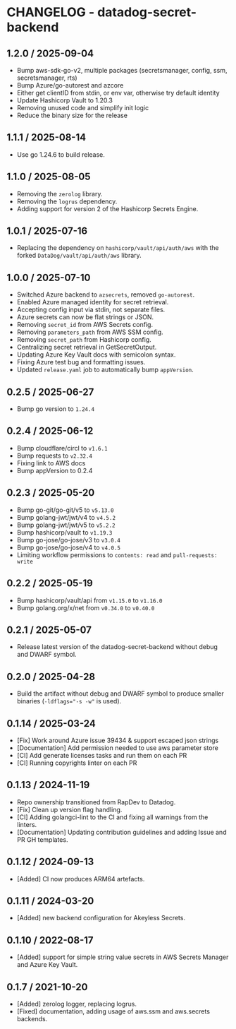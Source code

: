 # CHANGELOG - datadog-secret-backend

## 1.2.0 / 2025-09-04

* Bump aws-sdk-go-v2, multiple packages (secretsmanager, config, ssm, secretsmanager, rts)
* Bump Azure/go-autorest and azcore
* Either get clientID from stdin, or env var, otherwise try default identity
* Update Hashicorp Vault to 1.20.3
* Removing unused code and simplify init logic
* Reduce the binary size for the release

## 1.1.1 / 2025-08-14

* Use go 1.24.6 to build release.

## 1.1.0 / 2025-08-05

* Removing the `zerolog` library.
* Removing the `logrus` dependency.
* Adding support for version 2 of the Hashicorp Secrets Engine.

## 1.0.1 / 2025-07-16

* Replacing the dependency on `hashicorp/vault/api/auth/aws` with the forked `DataDog/vault/api/auth/aws` library.

## 1.0.0 / 2025-07-10

* Switched Azure backend to `azsecrets`, removed `go-autorest`.
* Enabled Azure managed identity for secret retrieval.
* Accepting config input via stdin, not separate files.
* Azure secrets can now be flat strings or JSON.
* Removing `secret_id` from AWS Secrets config.
* Removing `parameters_path` from AWS SSM config.
* Removing `secret_path` from Hashicorp config.
* Centralizing secret retrieval in GetSecretOutput.
* Updating Azure Key Vault docs with semicolon syntax.
* Fixing Azure test bug and formatting issues.
* Updated `release.yaml` job to automatically bump `appVersion`.

## 0.2.5 / 2025-06-27

* Bump go version to `1.24.4`

## 0.2.4 / 2025-06-12

* Bump cloudflare/circl to `v1.6.1`
* Bump requests to `v2.32.4`
* Fixing link to AWS docs
* Bump appVersion to 0.2.4

## 0.2.3 / 2025-05-20

* Bump go-git/go-git/v5 to `v5.13.0`
* Bump golang-jwt/jwt/v4 to `v4.5.2`
* Bump golang-jwt/jwt/v5 to `v5.2.2`
* Bump hashicorp/vault to `v1.19.3`
* Bump go-jose/go-jose/v3 to `v3.0.4`
* Bump go-jose/go-jose/v4 to `v4.0.5`
* Limiting workflow permissions to `contents: read` and `pull-requests: write`

## 0.2.2 / 2025-05-19

* Bump hashicorp/vault/api from `v1.15.0` to `v1.16.0`
* Bump golang.org/x/net from `v0.34.0` to `v0.40.0`

## 0.2.1 / 2025-05-07

* Release latest version of the datadog-secret-backend without debug and DWARF symbol.

## 0.2.0 / 2025-04-28

* Build the artifact without debug and DWARF symbol to produce smaller binaries (`-ldflags="-s -w"` is used).

## 0.1.14 / 2025-03-24

* [Fix] Work around Azure issue 39434 & support escaped json strings
* [Documentation] Add permission needed to use aws parameter store
* [CI] Add generate licenses tasks and run them on each PR
* [CI] Running copyrights linter on each PR

## 0.1.13 / 2024-11-19

* Repo ownership transitioned from RapDev to Datadog.
* [Fix] Clean up version flag handling.
* [CI] Adding golangci-lint to the CI and fixing all warnings from the linters.
* [Documentation] Updating contribution guidelines and adding Issue and PR GH templates.

## 0.1.12 / 2024-09-13

* [Added] CI now produces ARM64 artefacts.

## 0.1.11 / 2024-03-20

* [Added] new backend configuration for Akeyless Secrets.

## 0.1.10 / 2022-08-17

* [Added] support for simple string value secrets in AWS Secrets Manager and Azure Key Vault.

## 0.1.7 / 2021-10-20

* [Added] zerolog logger, replacing logrus.
* [Fixed] documentation, adding usage of aws.ssm and aws.secrets backends.
